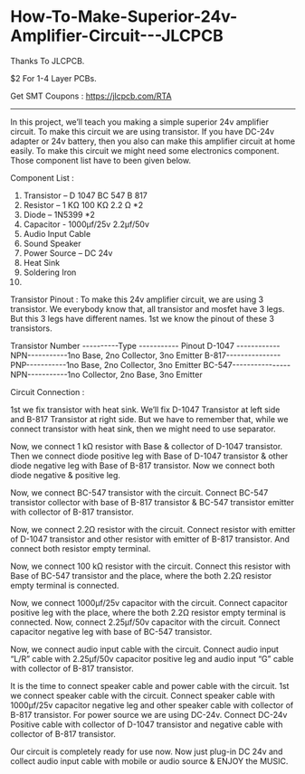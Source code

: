 # How-To-Make-Superior-24v-Amplifier-Circuit---JLCPCB

Thanks To JLCPCB.

$2 For 1-4 Layer PCBs.

Get SMT Coupons : https://jlcpcb.com/RTA

------------------------------------------------------

In this project, we’ll teach you making a simple superior 24v amplifier circuit. To make this circuit we are using transistor. If you have DC-24v adapter or 24v battery, then you also can make this amplifier circuit at home easily. 
To make this circuit we might need some electronics component. Those component list have to been given below.

Component List : 
1. Transistor –  D 1047
                 BC 547
                 B 817                         
2. Resistor – 1 KΩ
              100 KΩ
              2.2 Ω *2
3. Diode – 1N5399 *2
4. Capacitor - 1000µf/25v
               2.2µf/50v
5. Audio Input Cable
6. Sound Speaker
7. Power Source – DC 24v
8. Heat Sink
9. Soldering Iron
10. 

Transistor Pinout : 
To make this 24v amplifier circuit, we are using 3 transistor. We everybody know that, all transistor and mosfet have 3 legs. But this 3 legs have different names. 1st we know the pinout of these 3 transistors.

Transistor Number ----------Type ----------- Pinout
        D-1047   ------------ NPN-----------1no Base, 2no Collector, 3no Emitter
        B-817---------------  PNP-----------1no  Base, 2no Collector, 3no Emitter
        BC-547----------------NPN-----------1no  Collector, 2no Base, 3no Emitter
        

Circuit Connection :

1st we fix transistor with heat sink. We’ll fix D-1047 Transistor at left side and B-817 Transistor at right side. But we have to remember that, while we connect transistor with heat sink, then we might need to use separator.

Now, we connect 1 kΩ resistor with Base & collector of D-1047 transistor. Then we connect diode positive leg with Base of D-1047 transistor & other diode negative leg with Base of B-817 transistor. Now we connect both diode negative & positive leg. 

Now, we connect BC-547 transistor with the circuit. Connect BC-547 transistor collector with base of B-817 transistor & BC-547 transistor emitter with collector of B-817 transistor.

Now, we connect 2.2Ω resistor with the circuit. Connect resistor with emitter of D-1047 transistor and other resistor with emitter of B-817 transistor. And connect both resistor empty terminal. 

Now, we connect 100 kΩ resistor with the circuit. Connect this resistor with Base of BC-547 transistor and the place, where the both 2.2Ω resistor empty terminal is connected.

Now, we connect 1000µf/25v capacitor with the circuit. Connect capacitor positive leg with the place, where the both 2.2Ω resistor empty terminal is connected.
Now, connect 2.25µf/50v capacitor with the circuit. Connect capacitor negative leg with base of BC-547 transistor. 

Now, we connect audio input cable with the circuit. Connect audio input “L/R” cable with 2.25µf/50v capacitor positive leg and audio input “G” cable with collector of B-817 transistor.

It is the time to connect speaker cable and power cable with the circuit. 1st we connect speaker cable with the circuit. Connect speaker cable with 1000µf/25v capacitor negative leg and other speaker cable with collector of B-817 transistor.
For power source we are using DC-24v. Connect DC-24v Positive cable with collector of D-1047 transistor and negative cable with collector of B-817 transistor.

Our circuit is completely ready for use now. Now just plug-in DC 24v and collect audio input cable with mobile or audio source & ENJOY the MUSIC.
